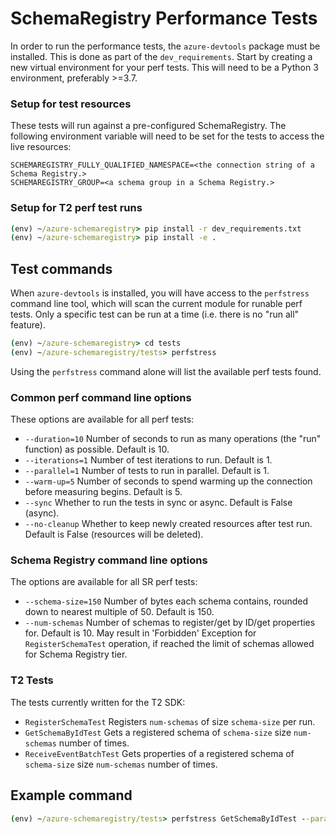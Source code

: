 # SchemaRegistry Performance Tests

In order to run the performance tests, the `azure-devtools` package must be installed. This is done as part of the `dev_requirements`.
Start by creating a new virtual environment for your perf tests. This will need to be a Python 3 environment, preferably >=3.7.

### Setup for test resources

These tests will run against a pre-configured SchemaRegistry. The following environment variable will need to be set for the tests to access the live resources:
```
SCHEMAREGISTRY_FULLY_QUALIFIED_NAMESPACE=<the connection string of a Schema Registry.>
SCHEMAREGISTRY_GROUP=<a schema group in a Schema Registry.>
```

### Setup for T2 perf test runs

```cmd
(env) ~/azure-schemaregistry> pip install -r dev_requirements.txt
(env) ~/azure-schemaregistry> pip install -e .
```

## Test commands

When `azure-devtools` is installed, you will have access to the `perfstress` command line tool, which will scan the current module for runable perf tests. Only a specific test can be run at a time (i.e. there is no "run all" feature).

```cmd
(env) ~/azure-schemaregistry> cd tests
(env) ~/azure-schemaregistry/tests> perfstress
```
Using the `perfstress` command alone will list the available perf tests found.

### Common perf command line options
These options are available for all perf tests:
- `--duration=10` Number of seconds to run as many operations (the "run" function) as possible. Default is 10.
- `--iterations=1` Number of test iterations to run. Default is 1.
- `--parallel=1` Number of tests to run in parallel. Default is 1.
- `--warm-up=5` Number of seconds to spend warming up the connection before measuring begins. Default is 5.
- `--sync` Whether to run the tests in sync or async. Default is False (async).
- `--no-cleanup` Whether to keep newly created resources after test run. Default is False (resources will be deleted).

### Schema Registry command line options
The options are available for all SR perf tests:
- `--schema-size=150` Number of bytes each schema contains, rounded down to nearest multiple of 50. Default is 150.
- `--num-schemas` Number of schemas to register/get by ID/get properties for. Default is 10. May result in 'Forbidden' Exception for `RegisterSchemaTest` operation, if reached the limit of schemas allowed for Schema Registry tier.

### T2 Tests
The tests currently written for the T2 SDK:
- `RegisterSchemaTest` Registers `num-schemas` of size `schema-size` per run.
- `GetSchemaByIdTest` Gets a registered schema of `schema-size` size `num-schemas` number of times.
- `ReceiveEventBatchTest` Gets properties of a registered schema of `schema-size` size `num-schemas` number of times.

## Example command
```cmd
(env) ~/azure-schemaregistry/tests> perfstress GetSchemaByIdTest --parallel=2 --duration=100 --schema-size=500 --num-schemas=100
```
